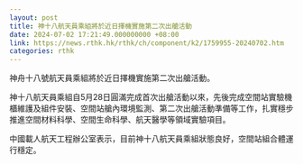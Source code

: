 ```yaml
---
layout: post
title: 神十八航天員乘組將於近日擇機實施第二次出艙活動
date: 2024-07-02 17:21:49.000000000 +08:00
link: https://news.rthk.hk/rthk/ch/component/k2/1759955-20240702.htm
categories: rthk
---
```


神舟十八號航天員乘組將於近日擇機實施第二次出艙活動。

神十八航天員乘組自5月28日圓滿完成首次出艙活動以來，先後完成空間站實驗機櫃維護及組件安裝、空間站艙內環境監測、第二次出艙活動準備等工作，扎實穩步推進空間材料科學、空間生命科學、航天醫學等領域實驗項目。

中國載人航天工程辦公室表示，目前神十八航天員乘組狀態良好，空間站組合體運行穩定。
